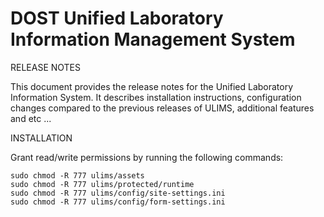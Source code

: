DOST Unified Laboratory Information Management System
=====

RELEASE NOTES

This document provides the release notes for the Unified Laboratory Information System. It describes installation instructions, configuration changes compared to the previous releases of ULIMS, additional features and etc ...

INSTALLATION

Grant read/write permissions by running the following commands:

    sudo chmod -R 777 ulims/assets
    sudo chmod -R 777 ulims/protected/runtime
    sudo chmod -R 777 ulims/config/site-settings.ini
    sudo chmod -R 777 ulims/config/form-settings.ini

